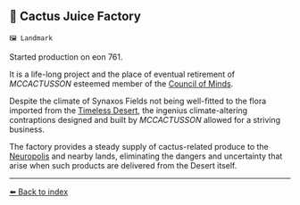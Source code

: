 ## 🌵 Cactus Juice Factory

`🖼️ Landmark`

Started production on eon 761.

It is a life-long project and the place of eventual retirement of  _MCCACTUSSON_ esteemed member of the [Council of Minds](/council_of_minds.md).

Despite the climate of Synaxos Fields not being well-fitted to the flora imported from the [Timeless Desert](/timeless_desert.md), the ingenius climate-altering contraptions designed and built by _MCCACTUSSON_ allowed for a striving business.

The factory provides a steady supply of cactus-related produce to the [Neuropolis](/neuropolis.md) and nearby lands, eliminating the dangers and uncertainty that arise when such products are delivered from the Desert itself.


----------
[⬅️ Back to index](/index.md#32c0_s)